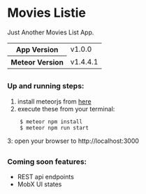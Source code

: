 # Movies Listie

Just Another Movies List App.

<table>
  <tbody>
    <tr>
      <th>App Version</th>
      <td>v1.0.0</td>
    </tr>
    <tr>
      <th>Meteor Version</th>
      <td>v1.4.4.1</td>
    </tr>
  </tbody>
</table>

##
### Up and running steps:
1. install meteorjs from [here](https://www.meteor.com/install)
2. execute these from your terminal:
```
 	$ meteor npm install
	$ meteor npm run start
```
3: open your browser to http://localhost:3000

##
### Coming soon features:
* REST api endpoints
* MobX UI states



